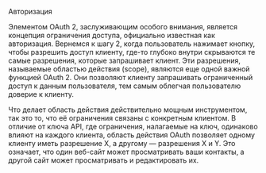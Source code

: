 Авторизация

Элементом OAuth 2, заслуживающим особого внимания, является концепция ограничения доступа, официально известная как авторизация. Вернемся к шагу 2, когда пользователь нажимает кнопку, чтобы разрешить доступ клиенту, где-то глубоко внутри скрываются те самые разрешения, которые запрашивает клиент. Эти разрешения, называемые областью действия (scope), являются еще одной важной функцией OAuth 2. Они позволяют клиенту запрашивать ограниченный доступ к данным пользователя, тем самым облегчая пользователю доверие к клиенту.

Что делает область действия действительно мощным инструментом, так это то, что её ограничения связаны с конкретным клиентом. В отличие от ключа API, где ограничения, налагаемые на ключ, одинаково влияют на каждого клиента, область действия OAuth позволяет одному клиенту иметь разрешение X, а другому — разрешения X и Y. Это означает, что один веб-сайт может просматривать ваши контакты, а другой сайт может просматривать и редактировать их.